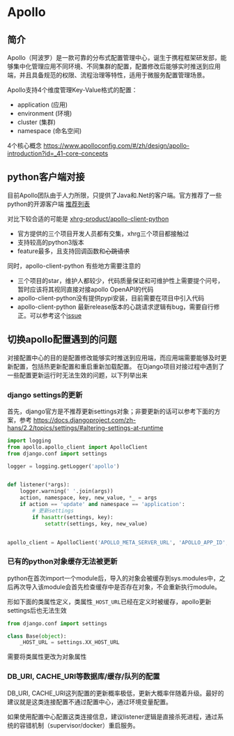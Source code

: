 # Apollo

## 简介
Apollo（阿波罗）是一款可靠的分布式配置管理中心，诞生于携程框架研发部，能够集中化管理应用不同环境、不同集群的配置，配置修改后能够实时推送到应用端，并且具备规范的权限、流程治理等特性，适用于微服务配置管理场景。

Apollo支持4个维度管理Key-Value格式的配置：
* application (应用)
* environment (环境)
* cluster (集群)
* namespace (命名空间)

4个核心概念 https://www.apolloconfig.com/#/zh/design/apollo-introduction?id=_41-core-concepts


## python客户端对接
目前Apollo团队由于人力所限，只提供了Java和.Net的客户端。官方推荐了一些python的开源客户端 [推荐列表](https://www.apolloconfig.com/#/zh/usage/third-party-sdks-user-guide?id=_2-python)

对比下较合适的可能是 [xhrg-product/apollo-client-python](https://github.com/xhrg-product/apollo-client-python)
* 官方提供的三个项目开发人员都有交集，xhrg三个项目都接触过
* 支持较高的python3版本
* feature最多，且支持回调函数和<del>心跳请求</del>

同时，apollo-client-python 有些地方需要注意的
* 三个项目的star，维护人都较少，代码质量保证和可维护性上需要提个问号，暂时应该将其视同直接对接apollo OpenAPI的代码
* apollo-client-python没有提供pypi安装，目前需要在项目中引入代码
* apollo-client-python 最新release版本的心跳请求逻辑有bug，需要自行修正。可以参考这个[issue](https://github.com/xhrg-product/apollo-client-python/pull/5)



## 切换apollo配置遇到的问题
对接配置中心的目的是配置修改能够实时推送到应用端，而应用端需要能够及时更新配置，包括热更新配置和重启重新加载配置。
在Django项目对接过程中遇到了一些配置更新运行时无法生效的问题，以下列举出来

### django settings的更新
首先，django官方是不推荐更新settings对象；非要更新的话可以参考下面的方案，参考 https://docs.djangoproject.com/zh-hans/2.2/topics/settings/#altering-settings-at-runtime

```python
import logging
from apollo.apollo_client import ApolloClient
from django.conf import settings

logger = logging.getLogger('apollo')


def listener(*args):
    logger.warning(' '.join(args))
    action, namespace, key, new_value, *_ = args
    if action == 'update' and namespace == 'application':
        # 更新settings
        if hasattr(settings, key):
            setattr(settings, key, new_value)


apollo_client = ApolloClient('APOLLO_META_SERVER_URL', 'APOLLO_APP_ID', change_listener=listener)
```


### 已有的python对象缓存无法被更新
python在首次import一个module后，导入的对象会被缓存到sys.modules中，之后再次导入该module会首先检查缓存中是否存在对象，不会重新执行module。

形如下面的类属性定义，类属性`_HOST_URL`已经在定义时被缓存，apollo更新settings后也无法生效
```python
from django.conf import settings

class Base(object):
    _HOST_URL = settings.XX_HOST_URL

```
需要将类属性更改为对象属性


### DB_URI, CACHE_URI等数据库/缓存/队列的配置
DB_URI, CACHE_URI这列配置的更新概率极低，更新大概率伴随着升级。最好的建议就是这类连接配置不通过配置中心，通过环境变量配置。

如果使用配置中心配置这类连接信息，建议listener逻辑是直接杀死进程，通过系统的容错机制（supervisor/docker）重启服务。
